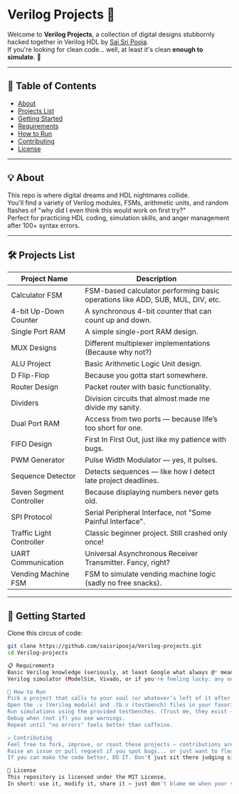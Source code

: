 # Verilog Projects 🚀

Welcome to **Verilog Projects**, a collection of digital designs stubbornly hacked together in Verilog HDL by [Sai Sri Pooja](https://github.com/saisripooja).  
If you're looking for clean code... well, at least it's clean **enough to simulate**. 🫡

---

## 📜 Table of Contents
- [About](#about)
- [Projects List](#projects-list)
- [Getting Started](#getting-started)
- [Requirements](#requirements)
- [How to Run](#how-to-run)
- [Contributing](#contributing)
- [License](#license)

---

## 💡 About

This repo is where digital dreams and HDL nightmares collide.  
You'll find a variety of Verilog modules, FSMs, arithmetic units, and random flashes of "why did I even think this would work on first try?"  
Perfect for practicing HDL coding, simulation skills, and anger management after 100+ syntax errors.

---

## 🛠️ Projects List

| Project Name            | Description                                                   |
|--------------------------|---------------------------------------------------------------|
| Calculator FSM           | FSM-based calculator performing basic operations like ADD, SUB, MUL, DIV, etc. |
| 4-bit Up-Down Counter    | A synchronous 4-bit counter that can count up and down.        |
| Single Port RAM          | A simple single-port RAM design.                              |
| MUX Designs              | Different multiplexer implementations (Because why not?)      |
| ALU Project              | Basic Arithmetic Logic Unit design.                           |
| D Flip-Flop              | Because you gotta start somewhere.                            |
| Router Design            | Packet router with basic functionality.                       |
| Dividers                 | Division circuits that almost made me divide my sanity.        |
| Dual Port RAM            | Access from two ports — because life’s too short for one.      |
| FIFO Design              | First In First Out, just like my patience with bugs.           |
| PWM Generator            | Pulse Width Modulator — yes, it pulses.                       |
| Sequence Detector        | Detects sequences — like how I detect late project deadlines. |
| Seven Segment Controller | Because displaying numbers never gets old.                    |
| SPI Protocol             | Serial Peripheral Interface, not "Some Painful Interface".    |
| Traffic Light Controller | Classic beginner project. Still crashed only once!             |
| UART Communication       | Universal Asynchronous Receiver Transmitter. Fancy, right?     |
| Vending Machine FSM      | FSM to simulate vending machine logic (sadly no free snacks).  |

---

## 🧹 Getting Started

Clone this circus of code:

```bash
git clone https://github.com/saisripooja/Verilog-projects.git
cd Verilog-projects

📋 Requirements  
Basic Verilog knowledge (seriously, at least Google what always @* means before you embarrass yourself).  
Verilog simulator (ModelSim, Vivado, or if you're feeling lucky: any online simulator).  

🏃 How to Run  
Pick a project that calls to your soul (or whatever’s left of it after debugging).  
Open the .v (Verilog module) and .tb.v (testbench) files in your favorite Verilog simulator.  
Run simulations using the provided testbenches. (Trust me, they exist — I didn’t suffer for nothing.)  
Debug when (not if) you see warnings.  
Repeat until "no errors" feels better than caffeine.  

✍️ Contributing  
Feel free to fork, improve, or roast these projects — contributions are highly welcome.  
Raise an issue or pull request if you spot bugs... or just want to flex your HDL skills.  
If you can make the code better, DO IT. Don't just sit there judging silently like a disappointed lab instructor.  

📝 License  
This repository is licensed under the MIT License.  
In short: use it, modify it, share it — just don't blame me when your simulation blows up. 🔥


